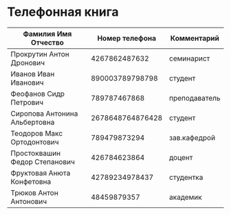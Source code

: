 # Телефонная книга    
|Фамилия Имя Отчество|Номер телефона|Комментарий|    
|-----------|-----------|-----------|
|Прокрутин Антон Дронович|4267862487632|семинарист|
|Иванов Иван Иванович|890003789798798|студент|
|Феофанов Сидр Петрович|789787467868|преподаватель|
|Сиропова Антонина Альбертовна|2678648764876428|студент|
|Теодоров Макс Ортодонтович|789479873294|зав.кафедрой|
|Простоквашин Федор Степанович|426784623864|доцент|
|Фруктовая Анюта Конфетовна|42789234978437|студентка|
|Трюков Антон Антонович|48459879357|академик|
